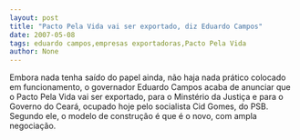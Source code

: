 ```yaml
---
layout: post
title: "Pacto Pela Vida vai ser exportado, diz Eduardo Campos"
date: 2007-05-08
tags: eduardo campos,empresas exportadoras,Pacto Pela Vida
author: None
---
```

Embora nada tenha sa&iacute;do do papel ainda, n&atilde;o haja nada pr&aacute;tico colocado em funcionamento, o governador Eduardo Campos acaba de anunciar que o Pacto Pela Vida vai ser exportado, para o Minst&eacute;rio da Justi&ccedil;a e para o Governo do Cear&aacute;, ocupado hoje pelo socialista Cid Gomes, do PSB.
Segundo ele, o modelo de constru&ccedil;&atilde;o &eacute; que &eacute; o novo, com ampla negocia&ccedil;&atilde;o. 